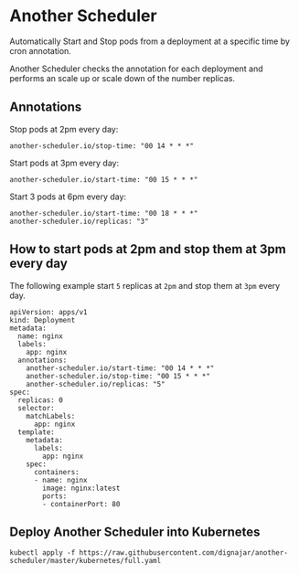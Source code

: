 # Another Scheduler
Automatically Start and Stop pods from a deployment at a specific time by cron annotation.

Another Scheduler checks the annotation for each deployment and performs an scale up or scale down of the number replicas.

## Annotations
Stop pods at 2pm every day:
```
another-scheduler.io/stop-time: "00 14 * * *"
```

Start pods at 3pm every day:
```
another-scheduler.io/start-time: "00 15 * * *"
```

Start 3 pods at 6pm every day:
```
another-scheduler.io/start-time: "00 18 * * *"
another-scheduler.io/replicas: "3"
```
## How to start pods at 2pm and stop them at 3pm every day
The following example start `5` replicas at `2pm` and stop them at `3pm` every day.

```
apiVersion: apps/v1
kind: Deployment
metadata:
  name: nginx
  labels:
    app: nginx
  annotations:
    another-scheduler.io/start-time: "00 14 * * *"
    another-scheduler.io/stop-time: "00 15 * * *"
    another-scheduler.io/replicas: "5"
spec:
  replicas: 0
  selector:
    matchLabels:
      app: nginx
  template:
    metadata:
      labels:
        app: nginx
    spec:
      containers:
      - name: nginx
        image: nginx:latest
        ports:
        - containerPort: 80
```

## Deploy Another Scheduler into Kubernetes
```
kubectl apply -f https://raw.githubusercontent.com/dignajar/another-scheduler/master/kubernetes/full.yaml
```